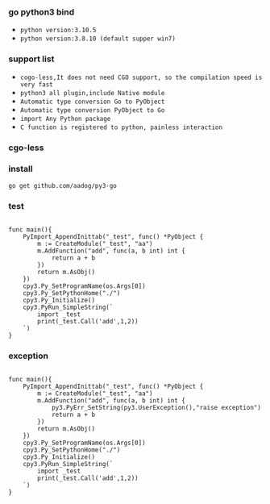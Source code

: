 
### go python3 bind
* ```python version:3.10.5```
* ```python version:3.8.10 (default supper win7)```

### support list
- `cogo-less,It does not need CGO support, so the compilation speed is very fast`
- `python3 all plugin,include Native module`
- `Automatic type conversion Go to PyObject`
- `Automatic type conversion PyObject to Go`
- `import Any Python package`
- `C function is registered to python, painless interaction`

### cgo-less 

### install

```
go get github.com/aadog/py3-go
```




### test

```

func main(){
	PyImport_AppendInittab("_test", func() *PyObject {
		m := CreateModule("_test", "aa")
		m.AddFunction("add", func(a, b int) int {
			return a + b
		})
		return m.AsObj()
	})
	cpy3.Py_SetProgramName(os.Args[0])
	cpy3.Py_SetPythonHome("./")
	cpy3.Py_Initialize()
	cpy3.PyRun_SimpleString(`
        import _test
        print(_test.Call('add',1,2))
    `)
}
```


### exception

```

func main(){
	PyImport_AppendInittab("_test", func() *PyObject {
		m := CreateModule("_test", "aa")
		m.AddFunction("add", func(a, b int) int {
		    py3.PyErr_SetString(py3.UserException(),"raise exception")
			return a + b
		})
		return m.AsObj()
	})
	cpy3.Py_SetProgramName(os.Args[0])
	cpy3.Py_SetPythonHome("./")
	cpy3.Py_Initialize()
	cpy3.PyRun_SimpleString(`
        import _test
        print(_test.Call('add',1,2))
    `)
}
```
